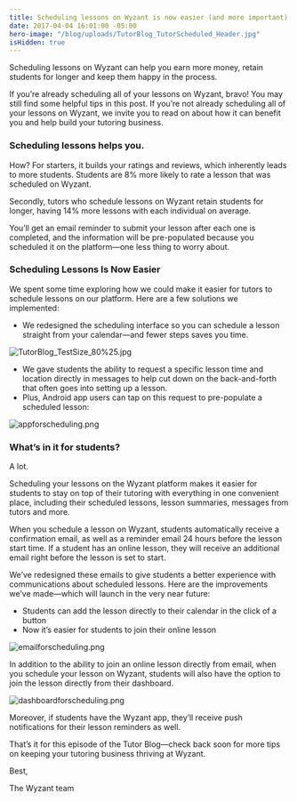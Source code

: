```yaml
---
title: Scheduling lessons on Wyzant is now easier (and more important) than ever.
date: 2017-04-04 16:01:00 -05:00
hero-image: "/blog/uploads/TutorBlog_TutorScheduled_Header.jpg"
isHidden: true
---
```


Scheduling lessons on Wyzant can help you earn more money, retain students for longer and keep them happy in the process. 

If you’re already scheduling all of your lessons on Wyzant, bravo! You may still find some helpful tips in this post. If you’re not already scheduling all of your lessons on Wyzant, we invite you to read on about how it can benefit you and help build your tutoring business.

### Scheduling lessons helps you.

How? For starters, it builds your ratings and reviews, which inherently leads to more students. Students are 8% more likely to rate a lesson that was scheduled on Wyzant.

Secondly, tutors who schedule lessons on Wyzant retain students for longer, having 14% more lessons with each individual on average.

You’ll get an email reminder to submit your lesson after each one is completed, and the information will be pre-populated because you scheduled it on the platform—one less thing to worry about.

### Scheduling Lessons Is Now Easier 
We spent some time exploring how we could make it easier for tutors to schedule lessons on our platform. Here are a few solutions we implemented:
* We redesigned the scheduling interface so you can schedule a lesson straight from your calendar—and fewer steps saves you time. 

![TutorBlog_TestSize_80%25.jpg](/blog/uploads/TutorBlog_TestSize_80%25.jpg)

* We gave students the ability to request a specific lesson time and location directly in messages to help cut down on the back-and-forth that often goes into setting up a lesson. 
* Plus, Android app users can tap on this request to pre-populate a scheduled lesson:

![appforscheduling.png](/blog/uploads/appforscheduling.png)

### What’s in it for students?
A lot. 

Scheduling your lessons on the Wyzant platform makes it easier for students to stay on top of their tutoring with everything in one convenient place, including their scheduled lessons, lesson summaries, messages from tutors and more.  

When you schedule a lesson on Wyzant, students automatically receive a confirmation email, as well as a reminder email 24 hours before the lesson start time. If a student has an online lesson, they will receive an additional email right before the lesson is set to start.

We’ve redesigned these emails to give students a better experience with communications about scheduled lessons. Here are the improvements we’ve made—which will launch in the very near future:
* Students can add the lesson directly to their calendar in the click of a button
* Now it’s easier for students to join their online lesson 

![emailforscheduling.png](/blog/uploads/emailforscheduling.png)

In addition to the ability to join an online lesson directly from email, when you schedule your lesson on Wyzant, students will also have the option to join the lesson directly from their dashboard.

![dashboardforscheduling.png](/blog/uploads/dashboardforscheduling.png)


Moreover, if students have the Wyzant app, they’ll receive push notifications for their lesson reminders as well. 

That’s it for this episode of the Tutor Blog—check back soon for more tips on keeping your tutoring business thriving at Wyzant.

Best,

The Wyzant team
